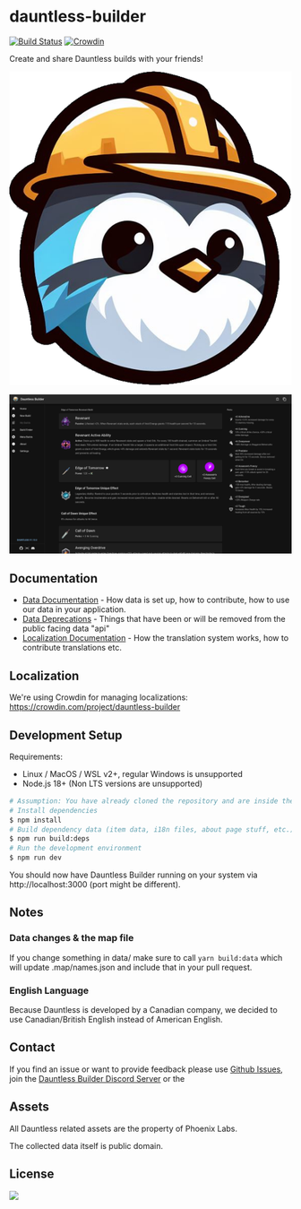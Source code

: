 # dauntless-builder

[![Build Status](https://github.com/atomicptr/dauntless-builder/actions/workflows/tests.yml/badge.svg)](https://github.com/atomicptr/dauntless-builder/actions/workflows/tests.yml)
[![Crowdin](https://badges.crowdin.net/dauntless-builder/localized.svg)](https://crowdin.com/project/dauntless-builder)

Create and share Dauntless builds with your friends!

![](./public/assets/icon.png)

![Screenshot of Dauntless Builder](docs/assets/app-screenshot.png)

## Documentation

-   [Data Documentation](docs/DATA.md) - How data is set up, how to contribute, how to use our data in your application.
-   [Data Deprecations](docs/DEPRECATIONS.md) - Things that have been or will be removed from the public facing data "api"
-   [Localization Documentation](docs/LOCALIZATION.md) - How the translation system works, how to contribute translations etc.

## Localization

We're using Crowdin for managing localizations: https://crowdin.com/project/dauntless-builder

## Development Setup

Requirements:

-   Linux / MacOS / WSL v2+, regular Windows is unsupported
-   Node.js 18+ (Non LTS versions are unsupported)

```bash
# Assumption: You have already cloned the repository and are inside the directory
# Install dependencies
$ npm install
# Build dependency data (item data, i18n files, about page stuff, etc.)
$ npm run build:deps
# Run the development environment
$ npm run dev
```

You should now have Dauntless Builder running on your system via http://localhost:3000
(port might be different).

## Notes

### Data changes & the map file

If you change something in data/ make sure to call `yarn build:data` which will update .map/names.json
and include that in your pull request.

### English Language

Because Dauntless is developed by a Canadian company, we decided to use Canadian/British English instead of
American English.

## Contact

If you find an issue or want to provide feedback please use
[Github Issues](https://github.com/atomicptr/dauntless-builder/issues), join the
[Dauntless Builder Discord Server](https://discord.gg/hkMvhsfPjH) or the

## Assets

All Dauntless related assets are the property of Phoenix Labs.

The collected data itself is public domain.

## License

[![](https://www.gnu.org/graphics/agplv3-155x51.png)](<https://tldrlegal.com/license/gnu-affero-general-public-license-v3-(agpl-3.0)>)
